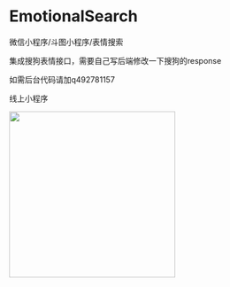 # EmotionalSearch
微信小程序/斗图小程序/表情搜索

集成搜狗表情接口，需要自己写后端修改一下搜狗的response

如需后台代码请加q492781157

线上小程序


<img src="http://img.chinarui.cn/wechat_code.jpg" width="300" hegiht="300" align=center />
